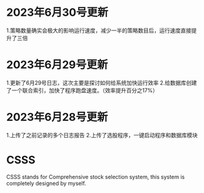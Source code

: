# 2023年6月30号更新
1.策略数量确实会极大的影响运行速度，减少一半的策略数目后，运行速度直接提升了三倍

# 2023年6月29号更新
1.更新了6月29号日志，这次主要是探讨如何给系统加快运行效率
2.给数据库创建了一个联合索引，加快了程序跑盘速度。（效率提升百分之17%）


# 2023年6月28号更新
1.上传了之前记录的多个日志报告
2.上传了选股程序，一键启动程序和数据库模块

# CSSS
CSSS stands for  Comprehensive stock selection system, this system is completely designed by myself.
